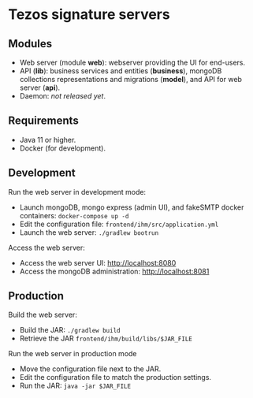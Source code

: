# Tezos signature servers 

## Modules

* Web server (module **web**): webserver providing the UI for end-users.
* API (**lib**): business services and entities (**business**), mongoDB collections representations and migrations (**model**), and API for web server (**api**).
* Daemon: *not released yet*.

## Requirements

* Java 11 or higher.
* Docker (for development).

## Development

Run the web server in development mode:
* Launch mongoDB, mongo express (admin UI), and fakeSMTP docker containers: `docker-compose up -d`
* Edit the configuration file: `frontend/ihm/src/application.yml`
* Launch the web server: `./gradlew bootrun`

Access the web server:
* Access the web server UI: [http://localhost:8080](http://localhost:8080)
* Access the mongoDB administration: [http://localhost:8081](http://localhost:8081)

## Production

Build the web server:
* Build the JAR: `./gradlew build`
* Retrieve the JAR `frontend/ihm/build/libs/$JAR_FILE`

Run the web server in production mode
* Move the configuration file next to the JAR.
* Edit the configuration file to match the production settings.
* Run the JAR: `java -jar $JAR_FILE`